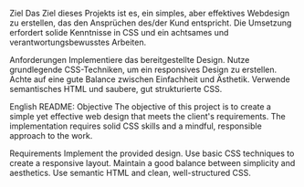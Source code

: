 Ziel
Das Ziel dieses Projekts ist es, ein simples, aber effektives Webdesign zu erstellen, das den Ansprüchen des/der Kund
entspricht. Die Umsetzung erfordert solide Kenntnisse in CSS und ein achtsames und verantwortungsbewusstes Arbeiten.

Anforderungen
Implementiere das bereitgestellte Design.
Nutze grundlegende CSS-Techniken, um ein responsives Design zu erstellen.
Achte auf eine gute Balance zwischen Einfachheit und Ästhetik.
Verwende semantisches HTML und saubere, gut strukturierte CSS.

English README:
Objective
The objective of this project is to create a simple yet effective web design that meets the client's requirements. The implementation requires solid CSS skills and a mindful, responsible approach to the work.

Requirements
Implement the provided design.
Use basic CSS techniques to create a responsive layout.
Maintain a good balance between simplicity and aesthetics.
Use semantic HTML and clean, well-structured CSS.
